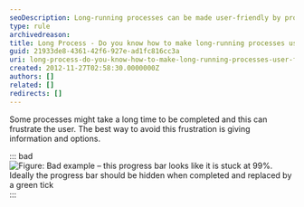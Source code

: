 ```yaml
---
seoDescription: Long-running processes can be made user-friendly by providing informative feedback and options to manage their execution.
type: rule
archivedreason:
title: Long Process - Do you know how to make long-running processes user-friendly?
guid: 21933de8-4361-42f6-927e-ad1fc816cc3a
uri: long-process-do-you-know-how-to-make-long-running-processes-user-friendly
created: 2012-11-27T02:58:30.0000000Z
authors: []
related: []
redirects: []
---
```


Some processes might take a long time to be completed and this can frustrate the user. The best way to avoid this frustration is giving information and options.

<!--endintro-->

::: bad
![Figure: Bad example – this progress bar looks like it is stuck at 99%. Ideally the progress bar should be hidden when completed and replaced by a green tick](/long-process-bad.jpg)
:::
